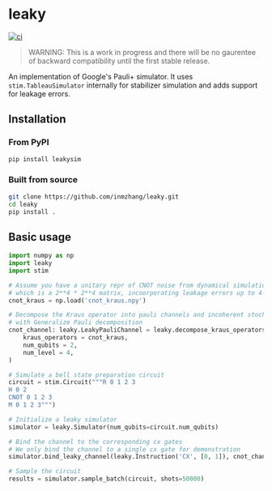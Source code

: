 # leaky

[![ci](https://github.com/inmzhang/leaky/actions/workflows/ci.yml/badge.svg)](https://github.com/inmzhang/leaky/actions/workflows/ci.yml)

> WARNING: This is a work in progress and there will be no gaurentee of backward compatibility until the first stable release.

An implementation of Google's Pauli+ simulator. It uses `stim.TableauSimulator` internally for stabilizer
simulation and adds support for leakage errors.

## Installation

### From PyPI

```bash
pip install leakysim
```

### Built from source

```bash
git clone https://github.com/inmzhang/leaky.git
cd leaky
pip install .
```

## Basic usage

```python
import numpy as np
import leaky
import stim

# Assume you have a unitary repr of CNOT noise from dynamical simulation
# which is a 2**4 * 2**4 matrix, incoorporating leakage errors up to 4-th level
cnot_kraus = np.load('cnot_kraus.npy')

# Decompose the Kraus operator into pauli channels and incoherent stochastic transitions
# with Generalize Pauli decomposition
cnot_channel: leaky.LeakyPauliChannel = leaky.decompose_kraus_operators_to_leaky_pauli_channel(
    kraus_operators = cnot_kraus,
    num_qubits = 2,
    num_level = 4,
)

# Simulate a bell state preparation circuit
circuit = stim.Circuit("""R 0 1 2 3
H 0 2
CNOT 0 1 2 3
M 0 1 2 3""")

# Initialize a leaky simulator
simulator = leaky.Simulator(num_qubits=circuit.num_qubits)

# Bind the channel to the corresponding cx gates
# We only bind the channel to a single cx gate for demonstration
simulator.bind_leaky_channel(leaky.Instruction('CX', [0, 1]), cnot_channel)

# Sample the circuit
results = simulator.sample_batch(circuit, shots=50000)
```
